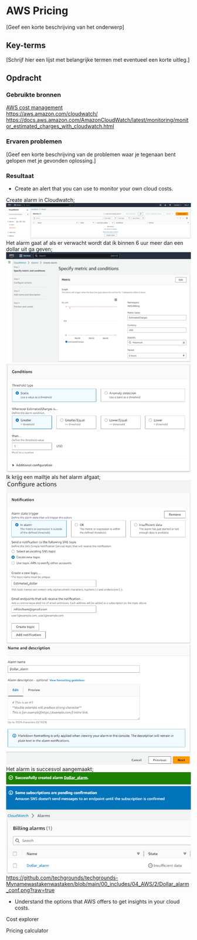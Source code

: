 # AWS Pricing
[Geef een korte beschrijving van het onderwerp]

## Key-terms
[Schrijf hier een lijst met belangrijke termen met eventueel een korte uitleg.]

## Opdracht
### Gebruikte bronnen
[AWS cost management](https://aws.amazon.com/aws-cost-management/?sc_icampaign=Adoption_Campaign_AWSInsights_HA_CostManagement&sc_ichannel=ha&sc_icontent=awssm-3684&sc_ioutcome=Product_Marketing&sc_iplace=2up&trk=ha_a131L0000083VPUQA2~ha_awssm-3684&trkCampaign=AWSInsights_Website_Key_CostManagement)  
https://aws.amazon.com/cloudwatch/  
https://docs.aws.amazon.com/AmazonCloudWatch/latest/monitoring/monitor_estimated_charges_with_cloudwatch.html  

### Ervaren problemen
[Geef een korte beschrijving van de problemen waar je tegenaan bent gelopen met je gevonden oplossing.]

### Resultaat
- Create an alert that you can use to monitor your own cloud costs.  

Create alarm in Cloudwatch;
![[](..\00_includes\04_AWS\2\Cloudwatch.png)](https://github.com/techgrounds/techgrounds-Mynamewastakenwastaken/blob/main/00_includes/04_AWS/2/Cloudwatch.png?raw=true)  
Het alarm gaat af als er verwacht wordt dat ik binnen 6 uur meer dan een dollar uit ga geven;
![[](..\00_includes\04_AWS\2\Estimated_cost.png)](https://github.com/techgrounds/techgrounds-Mynamewastakenwastaken/blob/main/00_includes/04_AWS/2/Estimated_cost.png?raw=true)  
![[](..\00_includes\04_AWS\2\Estimated_dollar.png)](https://github.com/techgrounds/techgrounds-Mynamewastakenwastaken/blob/main/00_includes/04_AWS/2/Estimated_dollar.png?raw=true)  
Ik krijg een mailtje als het alarm afgaat;
![[](..\00_includes\04_AWS\2\Dollar_notification.png)](https://github.com/techgrounds/techgrounds-Mynamewastakenwastaken/blob/main/00_includes/04_AWS/2/Dollar_notification.png?raw=true)  
![[](..\00_includes\04_AWS\2\Dollar_alarm.png)](https://github.com/techgrounds/techgrounds-Mynamewastakenwastaken/blob/main/00_includes/04_AWS/2/Dollar_alarm.png?raw=true)  
Het alarm is succesvol aangemaakt;
![[](..\00_includes\04_AWS\2\Dollar_alarm_conf.png)](https://github.com/techgrounds/techgrounds-Mynamewastakenwastaken/blob/main/00_includes/04_AWS/2/Dollar_alarm_conf.png?raw=true)https://github.com/techgrounds/techgrounds-Mynamewastakenwastaken/blob/main/00_includes/04_AWS/2/Dollar_alarm_conf.png?raw=true  

- Understand the options that AWS offers to get insights in your cloud costs.

Cost explorer

Pricing calculator
